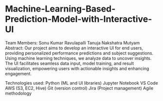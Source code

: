 # Machine-Learning-Based-Prediction-Model-with-Interactive-UI
Team Members:
Sonu Kumar
Ravulapalli Tanuja
Nakshatra Mutyam
Abstract:
Our project aims to develop an interactive UI for end users, providing personalized  performance predictions and subject suggestions. Using machine learning techniques, we analyze data to uncover insights. The UI facilitates seamless data input, model training, and result visualization, empowering users with actionable insights and enhancing engagement.

Technologies used:
Python (ML and UI libraries)
Jupyter Notebook
VS Code
AWS (S3, EC2, Hive)
Git (version control)
Jira (Project management)
Agile methodology
